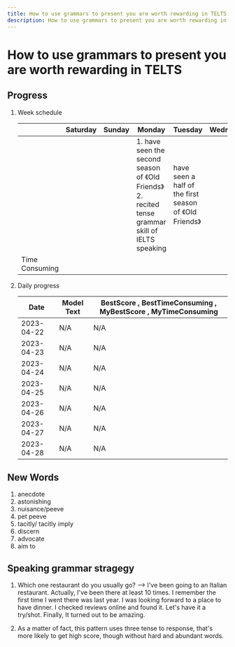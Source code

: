 ```yaml
---
title: How to use grammars to present you are worth rewarding in TELTS
description: How to use grammars to present you are worth rewarding in TELTS
---
```


# How to use grammars to present you are worth rewarding in TELTS

## Progress

1. Week schedule

    | | Saturday | Sunday | Monday | Tuesday | Wednesday | Thursday | Friday |
    | - | - | - | - | - | - | - | - |
    | | | | 1. have seen the second season of 《Old Friends》 2. recited tense grammar skill of IELTS speaking | have seen a half of the first season of 《Old Friends》 | | | |
    | Time Consuming | | | | | | | |

2. Daily progress

    | Date | Model Text | BestScore , BestTimeConsuming , MyBestScore , MyTimeConsuming |
    | - | - | - |
    | 2023-04-22 | N/A | N/A |
    | 2023-04-23 | N/A | N/A |
    | 2023-04-24 | N/A | N/A |
    | 2023-04-25 | N/A | N/A |
    | 2023-04-26 | N/A | N/A |
    | 2023-04-27 | N/A | N/A |
    | 2023-04-28 | N/A | N/A |

## New Words

1. anecdote
2. astonishing
3. nuisance/peeve
4. pet peeve
5. tacitly/ tacitly imply
6. discern
7. advocate
8. aim to

## Speaking grammar stragegy

1. Which one restaurant do you usually go? --> I've been going to an Italian restaurant. Actually, I've been there at least 10 times. I remember the first time I went there was last year. I was looking forward to a place to have dinner. I checked reviews online and found it. Let's have it a try/shot. Finally, It turned out to be amazing.

2. As a matter of fact, this pattern uses three tense to response, that's more likely to get high score, though without hard and abundant words.
